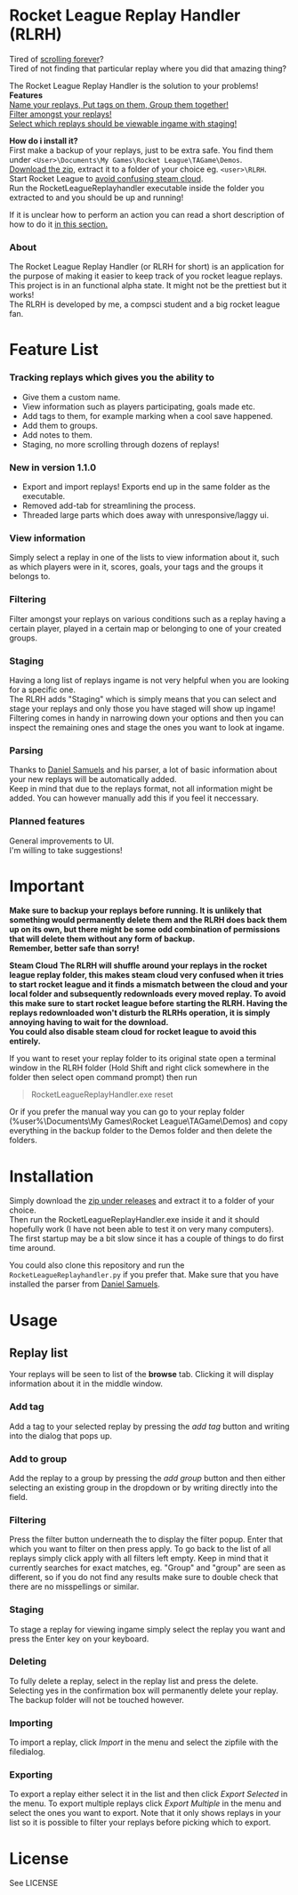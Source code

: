 # Rocket League Replay Handler (RLRH) #
Tired of [scrolling forever](https://gfycat.com/RadiantShortAnole)?  
Tired of not finding that particular replay where you did that amazing thing?

The Rocket League Replay Handler is the solution to your problems!  
**Features**  
[Name your replays, Put tags on them, Group them together!](http://i.imgur.com/DPlMENU.png)  
[Filter amongst your replays!](http://i.imgur.com/Y0QahFD.png)  
[Select which replays should be viewable ingame with staging!](http://i.imgur.com/6IjIts7.png)


**How do i install it?**  
First make a backup of your replays, just to be extra safe. You find them under `<User>\Documents\My Games\Rocket League\TAGame\Demos`.  
[Download the zip](https://github.com/Zednosius/RocketLeagueReplayHandler/releases/download/v1.1.0-alpha/RLRH_v1.1.0-alpha.zip), extract it to a folder of your choice eg. `<user>\RLRH`.  
Start Rocket League to [avoid confusing steam cloud](https://github.com/Zednosius/RocketLeagueReplayHandler#important).  
Run the RocketLeagueReplayhandler executable inside the folder you extracted to and you should be up and running!

If it is unclear how to perform an action you can read a short description of how to do it [in this section.](https://github.com/Zednosius/RocketLeagueReplayHandler#Usage)


### About ###
The Rocket League Replay Handler (or RLRH for short) is an application for the purpose of making it easier to keep track of you rocket league replays.
This project is in an functional alpha state. It might not be the prettiest but it works!  
The RLRH is developed by me, a compsci student and a big rocket league fan.

# Feature List #
### Tracking replays which gives you the ability to ###

* Give them a custom name.
* View information such as players participating, goals made etc.
* Add tags to them, for example marking when a cool save happened.
* Add them to groups.
* Add notes to them.
* Staging, no more scrolling through dozens of replays!

### New in version 1.1.0 ###
* Export and import replays! Exports end up in the same folder as the executable.
* Removed add-tab for streamlining the process.
* Threaded large parts which does away with unresponsive/laggy ui.


### View information ###
Simply select a replay in one of the lists to view information about it, such as which players were in it, scores, goals, your tags and the groups it belongs to.

### Filtering ###
Filter amongst your replays on various conditions such as a replay having a certain player, played in a certain map or belonging to one of your created groups.

### Staging ###
Having a long list of replays ingame is not very helpful when you are looking for a specific one.  
The RLRH adds "Staging" which is simply means that you can select and stage your replays and only those you have staged will show up ingame!  
Filtering comes in handy in narrowing down your options and then you can inspect the remaining ones and stage the ones you want to look at ingame.

### Parsing ###
Thanks to [Daniel Samuels](https://github.com/danielsamuels/rocket-league-replay-parser) and his parser, a lot of basic information about your new replays will be automatically added.  
Keep in mind that due to the replays format, not all information might be added. You can however manually add this if you feel it neccessary.

### Planned features ###
General improvements to UI.  
I'm willing to take suggestions!


# Important #
**Make sure to backup your replays before running. It is unlikely that something would permanently delete them and the RLRH does back them up on its own, but there might be some odd combination of permissions that will delete them without any form of backup.**  
**Remember, better safe than sorry!**

**Steam Cloud** 
**The RLRH will shuffle around your replays in the rocket league replay folder, this makes steam cloud very confused when it tries to start rocket league and it finds a mismatch between the cloud and your local folder and subsequently redownloads every moved replay. To avoid this make sure to start rocket league before starting the RLRH. Having the replays redownloaded won't disturb the RLRHs operation, it is simply annoying having to wait for the download.**    
**You could also disable steam cloud for rocket league to avoid this entirely.**

If you want to reset your replay folder to its original state open a terminal window in the RLRH folder (Hold Shift and right click somewhere in the folder then select open command prompt) then run
>RocketLeagueReplayHandler.exe reset

Or if you prefer the manual way you can go to your replay folder (%user%\Documents\My Games\Rocket League\TAGame\Demos) and copy everything in the backup folder to the Demos folder and then delete the folders.


# Installation #

Simply download the [zip under releases](https://github.com/Zednosius/RocketLeagueReplayHandler/releases) and extract it to a folder of your choice.  
Then run the RocketLeagueReplayHandler.exe inside it and it should hopefully work (I have not been able to test it on very many computers).  
The first startup may be a bit slow since it has a couple of things to do first time around.

You could also clone this repository and run the `RocketLeagueReplayhandler.py` if you prefer that. Make sure that you have installed the parser from [Daniel Samuels](https://github.com/danielsamuels/rocket-league-replay-parser).

# Usage #


## Replay list ##
Your replays will be seen to  list of the **browse** tab. 
Clicking it will display information about it in the middle window.

### Add tag ###
Add a tag to your selected replay by pressing the *add tag* button and writing into the dialog that pops up.

### Add to group ###
Add the replay to a group by pressing the *add group* button and then either selecting an existing group in the dropdown or by writing directly into the field.

### Filtering ###
Press the filter button underneath the to display the filter popup. Enter that which you want to filter on then press apply. To go back to the list of all replays simply click apply with all filters left empty. Keep in mind that it currently searches for exact matches, eg. "Group" and "group" are seen as different, so if you do not find any results make sure to double check that there are no misspellings or similar.

### Staging ###
To stage a replay for viewing ingame simply select the replay you want and press the Enter key on your keyboard.

### Deleting ###
To fully delete a replay, select in the replay list and press the delete. Selecting yes in the confirmation box will permanently delete your replay. The backup folder will not be touched however.

### Importing ###
To import a replay, click *Import* in the menu and select the zipfile with the filedialog.

### Exporting ###
To export a replay either select it in the list and then click *Export Selected* in the menu.
To export multiple replays click *Export Multiple* in the menu and select the ones you want to export. Note that it only shows replays in your list so it is possible to filter your replays before picking which to export.

# License #
See LICENSE